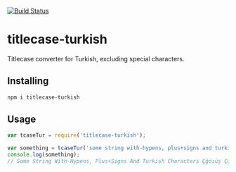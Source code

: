 [![Build Status](https://travis-ci.org/yasinaydin/titlecase-turkish.png)](https://travis-ci.org/yasinaydin/titlecase-turkish)

# titlecase-turkish

Titlecase converter for Turkish, excluding special characters.

## Installing

```sh
npm i titlecase-turkish
```

## Usage

```js
var tcaseTur = require('titlecase-turkish');

var something = tcaseTur('some string with-hypens, plus+signs and turkish characters çğöıüş ÇĞÖİÜŞ')
console.log(something);
// Some String With-Hypens, Plus+Signs And Turkish Characters Çğöıüş Çğöiüş
```
